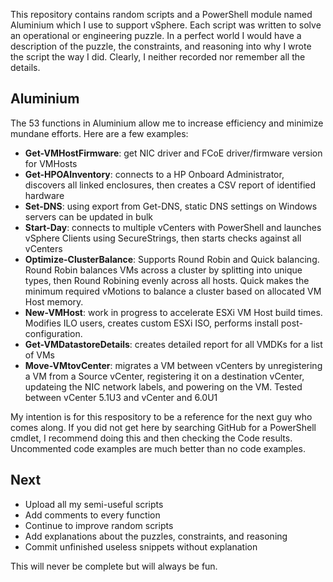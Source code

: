 This repository contains random scripts and a PowerShell module named Aluminium which I use to support vSphere. Each script was written to solve an operational or engineering puzzle. In a perfect world I would have a description of the puzzle, the constraints, and reasoning into why I wrote the script the way I did. Clearly, I neither recorded nor remember all the details.

## Aluminium
The 53 functions in Aluminium allow me to increase efficiency and minimize mundane efforts. Here are a few examples:<br>
* **Get-VMHostFirmware**: get NIC driver and FCoE driver/firmware version for VMHosts<br>
* **Get-HPOAInventory**: connects to a HP Onboard Administrator, discovers all linked enclosures, then creates a CSV report of identified hardware<br>
* **Set-DNS**: using export from Get-DNS, static DNS settings on Windows servers can be updated in bulk<br>
* **Start-Day**: connects to multiple vCenters with PowerShell and launches vSphere Clients using SecureStrings, then starts checks against all vCenters
* **Optimize-ClusterBalance**: Supports Round Robin and Quick balancing. Round Robin balances VMs across a cluster by splitting into unique types, then Round Robining evenly across all hosts. Quick makes the minimum required vMotions to balance a cluster based on allocated VM Host memory.
* **New-VMHost**: work in progress to accelerate ESXi VM Host build times. Modifies ILO users, creates custom ESXi ISO, performs install post-configuration.
* **Get-VMDatastoreDetails**: creates detailed report for all VMDKs for a list of VMs
* **Move-VMtovCenter**: migrates a VM between vCenters by unregistering a VM from a Source vCenter, registering it on a destination vCenter, updateing the NIC network labels, and powering on the VM. Tested between vCenter 5.1U3 and vCenter and 6.0U1

My intention is for this respository to be a reference for the next guy who comes along. If you did not get here by searching GitHub for a PowerShell cmdlet, I recommend doing this and then checking the Code results. Uncommented code examples are much better than no code examples.

## Next
* Upload all my semi-useful scripts  
* Add comments to every function  
* Continue to improve random scripts  
* Add explanations about the puzzles, constraints, and reasoning  
* Commit unfinished useless snippets without explanation  

This will never be complete but will always be fun.
